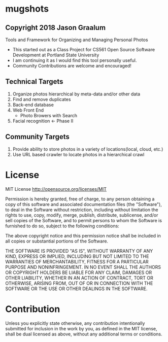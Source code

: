 # mugshots

## Copyright 2018 Jason Graalum
Tools and Framework for Organizing and Managing Personal Photos

* This started out as a Class Project for CS561 Open Source Software Development at Portland State University
* I am continuing it as I would find this tool personally useful.
* Community Contributions are welcome and encouraged!

## Technical Targets
1. Organize photos hierarchical by meta-data and/or other data
1. Find and remove duplicates
1. Back-end database
1. Web Front End
   - Photo Browers with Search
1. Facial recognition <- Phase II

## Community Targets
1. Provide ability to store photos in a variety of locations(local, cloud, etc.)
2. Use URL based crawler to locate photos in a hierarchical crawl


# License


MIT License http://opensource.org/licenses/MIT

Permission is hereby granted, free of charge, to any person obtaining a copy
of this software and associated documentation files (the "Software"), to deal
in the Software without restriction, including without limitation the rights
to use, copy, modify, merge, publish, distribute, sublicense, and/or sell
copies of the Software, and to permit persons to whom the Software is
furnished to do so, subject to the following conditions:

The above copyright notice and this permission notice shall be included in all
copies or substantial portions of the Software.

THE SOFTWARE IS PROVIDED "AS IS", WITHOUT WARRANTY OF ANY KIND, EXPRESS OR
IMPLIED, INCLUDING BUT NOT LIMITED TO THE WARRANTIES OF MERCHANTABILITY,
FITNESS FOR A PARTICULAR PURPOSE AND NONINFRINGEMENT. IN NO EVENT SHALL THE
AUTHORS OR COPYRIGHT HOLDERS BE LIABLE FOR ANY CLAIM, DAMAGES OR OTHER
LIABILITY, WHETHER IN AN ACTION OF CONTRACT, TORT OR OTHERWISE, ARISING FROM,
OUT OF OR IN CONNECTION WITH THE SOFTWARE OR THE USE OR OTHER DEALINGS IN THE
SOFTWARE.

# Contribution
Unless you explicitly state otherwise, any contribution intentionally submitted for inclusion in the work by you, as defined in the MIT license, shall be dual licensed as above, without any additional terms or conditions.
